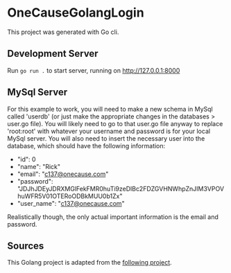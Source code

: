 # OneCauseGolangLogin
This project was generated with Go cli.

## Development Server
Run `go run .` to start server, running on http://127.0.0.1:8000

## MySql Server
For this example to work, you will need to make a new schema in MySql called 'userdb' (or just make the appropriate changes in the databases > user.go file). You will 
likely need to go to that user.go file anyway to replace 'root:root' with whatever your username and password is for your local MySql server. You will also need to insert
the necessary user into the database, which should have the following information:
* "id": 0
* "name": "Rick"
* "email": "c137@onecause.com"
* "password": "JDJhJDEyJDRXMGlFekFMR0huTi9zeDlBc2FDZGVHNWhpZnJIM3VPOVhuWFR5V01OTERoODBkMUU0b1Zx"
* "user_name": "c137@onecause.com"

Realistically though, the only actual important information is the email and password.

## Sources
This Golang project is adapted from the [following project](https://codesource.io/how-to-setup-golang-authentication-with-jwt-token/).